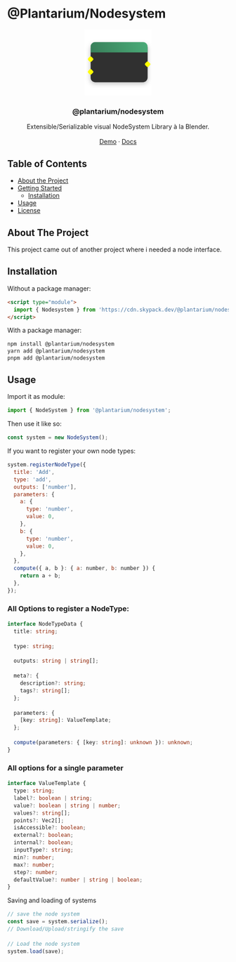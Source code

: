 # @Plantarium/Nodesystem

<div align="center">

<img src="static/favicon.svg" width="30%"/>

  <h3 align="center">@plantarium/nodesystem</h3>

  <p align="center">
    Extensible/Serializable visual NodeSystem Library à la Blender.
    <br />
    <br />
    <a href="https://jim-fx.com/plant/nodes/">Demo</a>
     ·
    <a href="https://jim-fx.com/plant/nodes/">Docs</a>
  </p>

</div>

## Table of Contents

- [About the Project](#about-the-project)
- [Getting Started](#getting-started)
  - [Installation](#installation)
- [Usage](#usage)
- [License](#license)

## About The Project

This project came out of another project where i needed a node interface.

## Installation

Without a package manager:

```html
<script type="module">
  import { Nodesystem } from 'https://cdn.skypack.dev/@plantarium/nodesystem';
</script>
```

With a package manager:

```shell
npm install @plantarium/nodesystem
yarn add @plantarium/nodesystem
pnpm add @plantarium/nodesystem
```

## Usage

Import it as module:

```javascript
import { NodeSystem } from '@plantarium/nodesystem';
```

Then use it like so:

```javascript
const system = new NodeSystem();
```

If you want to register your own node types:

```javascript
system.registerNodeType({
  title: 'Add',
  type: 'add',
  outputs: ['number'],
  parameters: {
    a: {
      type: 'number',
      value: 0,
    },
    b: {
      type: 'number',
      value: 0,
    },
  },
  compute({ a, b }: { a: number, b: number }) {
    return a + b;
  },
});
```

### All Options to register a NodeType:

```typescript
interface NodeTypeData {
  title: string;

  type: string;

  outputs: string | string[];

  meta?: {
    description?: string;
    tags?: string[];
  };

  parameters: {
    [key: string]: ValueTemplate;
  };

  compute(parameters: { [key: string]: unknown }): unknown;
}
```

### All options for a single parameter

```typescript
interface ValueTemplate {
  type: string;
  label?: boolean | string;
  value?: boolean | string | number;
  values?: string[];
  points?: Vec2[];
  isAccessible?: boolean;
  external?: boolean;
  internal?: boolean;
  inputType?: string;
  min?: number;
  max?: number;
  step?: number;
  defaultValue?: number | string | boolean;
}
```

Saving and loading of systems

```javascript
// save the node system
const save = system.serialize();
// Download/Upload/stringify the save

// Load the node system
system.load(save);
```
